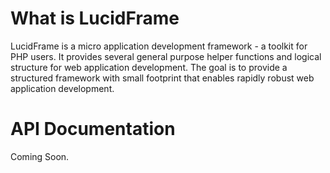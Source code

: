 What is LucidFrame
============
LucidFrame is a micro application development framework - a toolkit for PHP users. It provides several general purpose helper functions and logical structure for web application development. 
The goal is to provide a structured framework with small footprint that enables rapidly robust web application development.

API Documentation
============
Coming Soon.